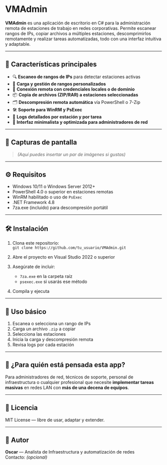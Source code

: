 # VMAdmin

**VMAdmin** es una aplicación de escritorio en C# para la administración remota de estaciones de trabajo en redes corporativas. Permite escanear rangos de IPs, copiar archivos a múltiples estaciones, descomprimirlos remotamente y realizar tareas automatizadas, todo con una interfaz intuitiva y adaptable.

---

## 🚀 Características principales

- 🔍 **Escaneo de rangos de IPs** para detectar estaciones activas
- 📁 **Carga y gestión de rangos personalizados**
- 🔐 **Conexión remota con credenciales locales o de dominio**
- 📦 **Copia de archivos (ZIP/RAR) a estaciones seleccionadas**
- 🗂️ **Descompresión remota automática** vía PowerShell o 7-Zip
- 🛠️ **Soporte para WinRM y PsExec**
- 📝 **Logs detallados por estación y por tarea**
- 🎯 **Interfaz minimalista y optimizada para administradores de red**

---

## 📸 Capturas de pantalla

> *(Aquí puedes insertar un par de imágenes si gustas)*

---

## ⚙️ Requisitos

- Windows 10/11 o Windows Server 2012+  
- PowerShell 4.0 o superior en estaciones remotas  
- WinRM habilitado o uso de `PsExec`  
- .NET Framework 4.8  
- 7za.exe (incluido) para descompresión portátil  

---

## 🛠️ Instalación

1. Clona este repositorio:  
   `git clone https://github.com/tu_usuario/VMAdmin.git`

2. Abre el proyecto en Visual Studio 2022 o superior

3. Asegúrate de incluir:
   - `7za.exe` en la carpeta raíz
   - `psexec.exe` si usarás ese método

4. Compila y ejecuta

---

## 🤖 Uso básico

1. Escanea o selecciona un rango de IPs
2. Carga un archivo `.zip` a copiar
3. Selecciona las estaciones
4. Inicia la carga y descompresión remota
5. Revisa logs por cada estación

---

## 🧠 ¿Para quién está pensada esta app?

Para administradores de red, técnicos de soporte, personal de infraestructura o cualquier profesional que necesite **implementar tareas masivas** en redes LAN con **más de una decena de equipos**.

---

## 📌 Licencia

MIT License — libre de usar, adaptar y extender.

---

## 🙌 Autor

**Oscar** — Analista de Infraestructura y automatización de redes  
Contacto: *(opcional)*  
